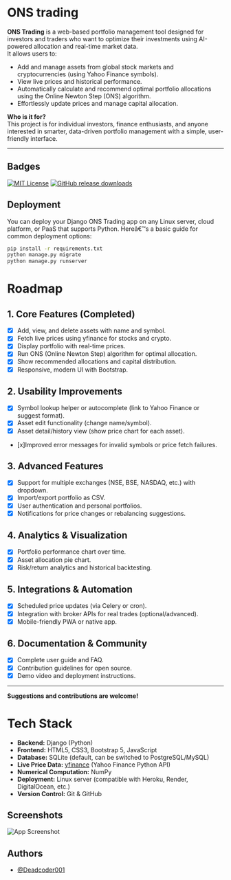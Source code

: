 
# ONS trading

**ONS Trading** is a web-based portfolio management tool designed for investors and traders who want to optimize their investments using AI-powered allocation and real-time market data.  
It allows users to:

- Add and manage assets from global stock markets and cryptocurrencies (using Yahoo Finance symbols).
- View live prices and historical performance.
- Automatically calculate and recommend optimal portfolio allocations using the Online Newton Step (ONS) algorithm.
- Effortlessly update prices and manage capital allocation.

**Who is it for?**  
This project is for individual investors, finance enthusiasts, and anyone interested in smarter, data-driven portfolio management with a simple, user-friendly interface.

---

## Badges

[![MIT License](https://img.shields.io/badge/License-MIT-green.svg)](https://choosealicense.com/licenses/mit/)
[![GitHub release downloads](https://img.shields.io/github/downloads/Deadcoder001/ons_trading/latest/total.svg)](https://github.com/Deadcoder001/ons_trading/releases/latest)

## Deployment

You can deploy your Django ONS Trading app on any Linux server, cloud platform, or PaaS that supports Python. Hereâ€™s a basic guide for common deployment options:


```bash
pip install -r requirements.txt
python manage.py migrate
python manage.py runserver
```


# Roadmap

## 1. Core Features (Completed)
- [x] Add, view, and delete assets with name and symbol.
- [x] Fetch live prices using yfinance for stocks and crypto.
- [x] Display portfolio with real-time prices.
- [x] Run ONS (Online Newton Step) algorithm for optimal allocation.
- [x] Show recommended allocations and capital distribution.
- [x] Responsive, modern UI with Bootstrap.

## 2. Usability Improvements
- [x] Symbol lookup helper or autocomplete (link to Yahoo Finance or suggest format).
- [x] Asset edit functionality (change name/symbol).
- [x] Asset detail/history view (show price chart for each asset).
- [x]Improved error messages for invalid symbols or price fetch failures.

## 3. Advanced Features
- [x] Support for multiple exchanges (NSE, BSE, NASDAQ, etc.) with dropdown.
- [x] Import/export portfolio as CSV.
- [x] User authentication and personal portfolios.
- [x] Notifications for price changes or rebalancing suggestions.

## 4. Analytics & Visualization
- [x] Portfolio performance chart over time.
- [x] Asset allocation pie chart.
- [x] Risk/return analytics and historical backtesting.

## 5. Integrations & Automation
- [x] Scheduled price updates (via Celery or cron).
- [x] Integration with broker APIs for real trades (optional/advanced).
- [x] Mobile-friendly PWA or native app.

## 6. Documentation & Community
- [x] Complete user guide and FAQ.
- [x] Contribution guidelines for open source.
- [x] Demo video and deployment instructions.

---

**Suggestions and contributions are welcome!**
# Tech Stack

- **Backend:** Django (Python)
- **Frontend:** HTML5, CSS3, Bootstrap 5, JavaScript
- **Database:** SQLite (default, can be switched to PostgreSQL/MySQL)
- **Live Price Data:** [yfinance](https://pypi.org/project/yfinance/) (Yahoo Finance Python API)
- **Numerical Computation:** NumPy
- **Deployment:** Linux server (compatible with Heroku, Render, DigitalOcean, etc.)
- **Version Control:** Git & GitHub
## Screenshots

![App Screenshot](https://github.com/Deadcoder001/ons_trading/blob/main/Screenshot%202025-05-25%20at%209.58.56%E2%80%AFPM.png?raw=true)


## Authors

- [@Deadcoder001](https://www.github.com/Deadcoder001)
